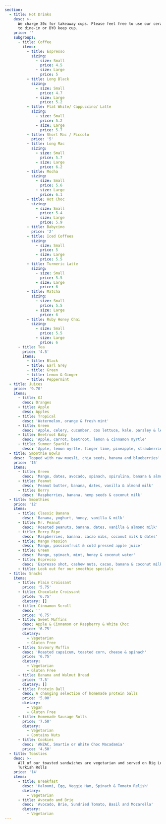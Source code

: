 ```yaml
---
section:
  - title: Hot Drinks
    desc: >-
      We charge 30c for takeaway cups. Please feel free to use our ceramic ones
      to dine-in or BYO keep cup.
    price: ''
    subgroups:
      - title: Coffee
        items:
          - title: Espresso
            sizing:
              - size: Small
                price: 4.5
              - size: Large
                price: 5
          - title: Long Black
            sizing:
              - size: Small
                price: 4.7
              - size: Large
                price: 5.2
          - title: Flat White/ Cappuccino/ Latte
            sizing:
              - size: Small
                price: 5.2
              - size: Large
                price: 5.7
          - title: Short Mac / Piccolo
            price: '5'
          - title: Long Mac
            sizing:
              - size: Small
                price: 5.7
              - size: Large
                price: 6.2
          - title: Mocha
            sizing:
              - size: Small
                price: 5.6
              - size: Large
                price: 6.1
          - title: Hot Choc
            sizing:
              - size: Small
                price: 5.4
              - size: Large
                price: 5.9
          - title: Babycino
            price: '2'
          - title: Iced Coffees
            sizing:
              - size: Small
                price: 5
              - size: Large
                price: 5.5
          - title: Turmeric Latte
            sizing:
              - size: Small
                price: 5.5
              - size: Large
                price: 6
          - title: Matcha
            sizing:
              - size: Small
                price: 5.5
              - size: Large
                price: 6
          - title: Ruby Honey Chai
            sizing:
              - size: Small
                price: 5.5
              - size: Large
                price: 6
      - title: Tea
        price: '4.5'
        items:
          - title: Black
          - title: Earl Grey
          - title: Green
          - title: Lemon & Ginger
          - title: Peppermint
  - title: Juices
    price: '9.70'
    items:
      - title: OJ
        desc: Oranges
      - title: Apple
        desc: Apples
      - title: Tropical
        desc: 'Watermelon, orange & fresh mint'
      - title: Green
        desc: 'Apple, celery, cucumber, cos lettuce, kale, parsley & lemon'
      - title: Beetroot Baby
        desc: 'Apple, carrot, beetroot, lemon & cinnamon myrtle'
      - title: Summer Sparkle
        desc: 'Apple, lemon myrtle, finger lime, pineapple, strawberries & lemon'
  - title: Smoothie Bowls
    desc: 'Topped with raw muesli, chia seeds, banana and blueberries'
    price: '15'
    items:
      - title: Green
        desc: 'Mango, dates, avocado, spinach, spirulina, banana & almond milk'
      - title: Peanut
        desc: 'Peanut butter, banana, dates, vanilla & almond milk'
      - title: Berry
        desc: 'Raspberries, banana, hemp seeds & coconut milk'
  - title: Smoothies
    price: '12'
    items:
      - title: Classic Banana
        desc: 'Banana, yoghurt, honey, vanilla & milk'
      - title: Mr. Peanut
        desc: 'Roasted peanuts, banana, dates, vanilla & almond milk'
      - title: Berry Ripe
        desc: 'Raspberries, banana, cacao nibs, coconut milk & dates'
      - title: Mango Passion
        desc: 'Mango, passionfruit & cold pressed apple juice'
      - title: Green
        desc: 'Mango, spinach, mint, honey & coconut water'
      - title: Espresso
        desc: 'Espresso shot, cashew nuts, cacao, banana & coconut milk'
      - title: Look out for our smoothie specials
  - title: Snacks
    items:
      - title: Plain Croissant
        price: '5.75'
      - title: Chocolate Croissant
        price: '6.75'
        dietary: []
      - title: Cinnamon Scroll
        desc: ''
        price: '6.75'
      - title: Sweet Muffins
        desc: Apple & Cinnamon or Raspberry & White Choc
        price: '6.75'
        dietary:
          - Vegetarian
          - Gluten Free
      - title: Savoury Muffin
        desc: 'Roasted capsicum, toasted corn, cheese & spinach'
        price: '6.75'
        dietary:
          - Vegetarian
          - Gluten Free
      - title: Banana and Walnut Bread
        price: '7.5'
        dietary: []
      - title: Protein Ball
        desc: A changing selection of homemade protein balls
        price: '5.00'
        dietary:
          - Vegan
          - Gluten Free
      - title: Homemade Sausage Rolls
        price: '7.50'
        dietary:
          - Vegetarian
          - Contains Nuts
      - title: Cookies
        desc: 'ANZAC, Smartie or White Choc Macadamia'
        price: '4.50'
  - title: Toasties
    desc: >-
      All of our toasted sandwiches are vegetarian and served on Big Loaf
      Turkish Rolls
    price: '14'
    items:
      - title: Breakfast
        desc: 'Haloumi, Egg, Veggie Ham, Spinach & Tomato Relish'
        dietary:
          - Vegetarian
      - title: Avocado and Brie
        desc: 'Avocado, Brie, Sundried Tomato, Basil and Mozarella'
        dietary:
          - Vegetarian
---
```


